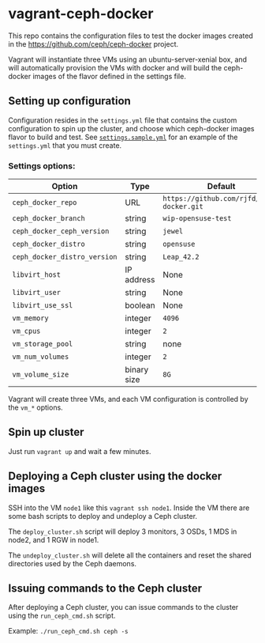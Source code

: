 # vagrant-ceph-docker

This repo contains the configuration files to test the docker images created in the https://github.com/ceph/ceph-docker project.

Vagrant will instantiate three VMs using an ubuntu-server-xenial box, and will automatically provision the VMs with docker and will build the ceph-docker images of the flavor defined in the settings file.


## Setting up configuration

Configuration resides in the `settings.yml` file that contains the custom configuration to spin up the cluster, and choose which ceph-docker images flavor to build and test. See [`settings.sample.yml`](settings.sample.yml) for an example of the `settings.yml` that you must create.

### Settings options:

| Option |  Type    | Default
|----------| ----------| --------|
| `ceph_docker_repo` | URL | `https://github.com/rjfd/ceph-docker.git`|
| `ceph_docker_branch` | string | `wip-opensuse-test` |
| `ceph_docker_ceph_version` | string | `jewel` |
| `ceph_docker_distro` | string | `opensuse`
| `ceph_docker_distro_version` | string | `Leap_42.2`|
| `libvirt_host` | IP address | None |
| `libvirt_user` | string | None |
| `libvirt_use_ssl` | boolean | None |
| `vm_memory` | integer |  `4096` |
| `vm_cpus`| integer |  `2` |
| `vm_storage_pool` | string | none |
| `vm_num_volumes` | integer |  `2`
| `vm_volume_size` |  binary size | `8G`

Vagrant will create three VMs, and each VM configuration is controlled by the `vm_*` options.

## Spin up cluster

Just run `vagrant up` and wait a few minutes.

## Deploying a Ceph cluster using the docker images

SSH into the VM `node1` like this `vagrant ssh node1`.
Inside the VM there are some bash scripts to deploy and undeploy a Ceph cluster.

The `deploy_cluster.sh` script will deploy 3 monitors, 3 OSDs, 1 MDS in node2, and 1 RGW in node1.

The `undeploy_cluster.sh` will delete all the containers and reset the shared directories used by the Ceph daemons.

## Issuing commands to the Ceph cluster

After deploying a Ceph cluster, you can issue commands to the cluster using the `run_ceph_cmd.sh` script.

Example:
`./run_ceph_cmd.sh ceph -s`

